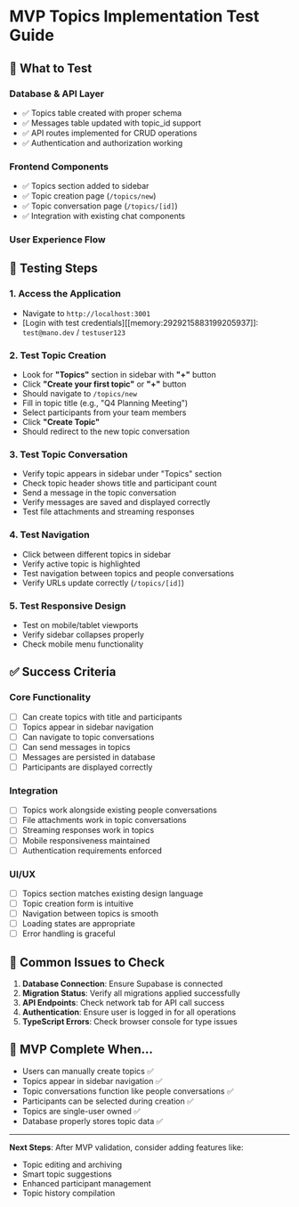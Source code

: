# MVP Topics Implementation Test Guide

## 🎯 What to Test

### **Database & API Layer**
- ✅ Topics table created with proper schema
- ✅ Messages table updated with topic_id support
- ✅ API routes implemented for CRUD operations
- ✅ Authentication and authorization working

### **Frontend Components**
- ✅ Topics section added to sidebar
- ✅ Topic creation page (`/topics/new`)
- ✅ Topic conversation page (`/topics/[id]`)
- ✅ Integration with existing chat components

### **User Experience Flow**

## 🧪 Testing Steps

### 1. **Access the Application**
- Navigate to `http://localhost:3001`
- [Login with test credentials][[memory:2929215883199205937]]: `test@mano.dev` / `testuser123`

### 2. **Test Topic Creation**
- Look for **"Topics"** section in sidebar with **"+"** button
- Click **"Create your first topic"** or **"+"** button
- Should navigate to `/topics/new`
- Fill in topic title (e.g., "Q4 Planning Meeting")
- Select participants from your team members
- Click **"Create Topic"**
- Should redirect to the new topic conversation

### 3. **Test Topic Conversation**
- Verify topic appears in sidebar under "Topics" section
- Check topic header shows title and participant count
- Send a message in the topic conversation
- Verify messages are saved and displayed correctly
- Test file attachments and streaming responses

### 4. **Test Navigation**
- Click between different topics in sidebar
- Verify active topic is highlighted
- Test navigation between topics and people conversations
- Verify URLs update correctly (`/topics/[id]`)

### 5. **Test Responsive Design**
- Test on mobile/tablet viewports
- Verify sidebar collapses properly
- Check mobile menu functionality

## ✅ Success Criteria

### **Core Functionality**
- [ ] Can create topics with title and participants
- [ ] Topics appear in sidebar navigation
- [ ] Can navigate to topic conversations
- [ ] Can send messages in topics
- [ ] Messages are persisted in database
- [ ] Participants are displayed correctly

### **Integration**
- [ ] Topics work alongside existing people conversations
- [ ] File attachments work in topic conversations  
- [ ] Streaming responses work in topics
- [ ] Mobile responsiveness maintained
- [ ] Authentication requirements enforced

### **UI/UX**
- [ ] Topics section matches existing design language
- [ ] Topic creation form is intuitive
- [ ] Navigation between topics is smooth
- [ ] Loading states are appropriate
- [ ] Error handling is graceful

## 🐛 Common Issues to Check

1. **Database Connection**: Ensure Supabase is connected
2. **Migration Status**: Verify all migrations applied successfully
3. **API Endpoints**: Check network tab for API call success
4. **Authentication**: Ensure user is logged in for all operations
5. **TypeScript Errors**: Check browser console for type issues

## 🎉 MVP Complete When...

- Users can manually create topics ✅
- Topics appear in sidebar navigation ✅  
- Topic conversations function like people conversations ✅
- Participants can be selected during creation ✅
- Topics are single-user owned ✅
- Database properly stores topic data ✅

---

**Next Steps**: After MVP validation, consider adding features like:
- Topic editing and archiving
- Smart topic suggestions
- Enhanced participant management
- Topic history compilation 